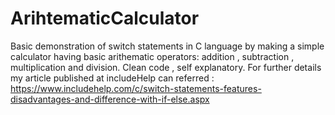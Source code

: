 # ArihtematicCalculator

Basic demonstration of switch statements in C language by making a simple calculator having basic arithematic operators: addition , subtraction , multiplication and division.
Clean code , self explanatory.
For further details my article published at includeHelp can referred : https://www.includehelp.com/c/switch-statements-features-disadvantages-and-difference-with-if-else.aspx
